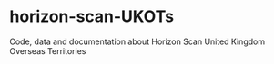 # horizon-scan-UKOTs
Code, data and documentation about Horizon Scan United Kingdom Overseas Territories
